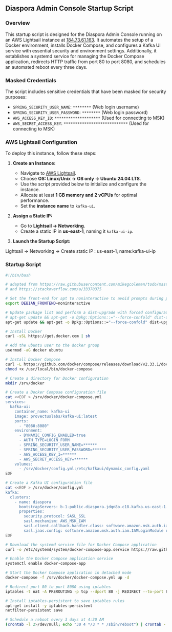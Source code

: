 ## Diaspora Admin Console Startup Script

### Overview
This startup script is designed for the Diaspora Admin Console running on an AWS Lightsail instance at [184.73.61.163](http://184.73.61.163/). 
It automates the setup of a Docker environment, installs Docker Compose, and configures a Kafka UI service with essential security and environment settings. 
Additionally, it establishes a systemd service for managing the Docker Compose application, redirects HTTP traffic from port 80 to port 8080, 
and schedules an automated reboot every three days.

### Masked Credentials
The script includes sensitive credentials that have been masked for security purposes:

- `SPRING_SECURITY_USER_NAME`: `********` (Web login username)
- `SPRING_SECURITY_USER_PASSWORD`: `********` (Web login password)
- `AWS_ACCESS_KEY_ID`: `********************` (Used for connecting to MSK)
- `AWS_SECRET_ACCESS_KEY`: `****************************` (Used for connecting to MSK)

### AWS Lightsail Configuration

To deploy this instance, follow these steps:

1. **Create an Instance:**
   - Navigate to [AWS Lightsail](https://lightsail.aws.amazon.com/ls/webapp/create/instance?region=us-east-1).
   - Choose **OS: Linux/Unix → OS only → Ubuntu 24.04 LTS**.
   - Use the script provided below to initialize and configure the instance.
   - Allocate at least **1 GB memory and 2 vCPUs** for optimal performance.
   - Set the **instance name** to `kafka-ui`.

2. **Assign a Static IP:**
   - Go to **Lightsail → Networking**.
   - Create a static IP in **us-east-1**, naming it `kafka-ui-ip`.

3. **Launch the Startup Script:**

Lightsail -> Networking -> Create  static IP : us-east-1, name:kafka-ui-ip

### Startup Script

```bash
#!/bin/bash

# adapted from https://raw.githubusercontent.com/mikegcoleman/todo/master/lightsail-compose.sh
# and https://stackoverflow.com/a/33370375

# Set the front-end for apt to noninteractive to avoid prompts during package installation
export DEBIAN_FRONTEND=noninteractive

# Update package list and perform a dist-upgrade with forced configuration file overwrite
# apt-get update && apt-get -o Dpkg::Options::="--force-confold" dist-upgrade -q -y --force-yes
apt-get update && apt-get -o Dpkg::Options::="--force-confold" dist-upgrade -q -y --allow-downgrades

# Install Docker
curl -sSL https://get.docker.com | sh

# Add the ubuntu user to the docker group
usermod -aG docker ubuntu

# Install Docker Compose
curl -L https://github.com/docker/compose/releases/download/v2.33.1/docker-compose-$(uname -s)-$(uname -m) -o /usr/local/bin/docker-compose
chmod +x /usr/local/bin/docker-compose

# Create a directory for Docker configuration
mkdir /srv/docker

# Create a Docker Compose configuration file
cat <<EOF > /srv/docker/docker-compose.yml
services:
  kafka-ui:
    container_name: kafka-ui
    image: provectuslabs/kafka-ui:latest
    ports:
      - "8080:8080"
    environment:
      - DYNAMIC_CONFIG_ENABLED=true
      - AUTH_TYPE=LOGIN_FORM
      - SPRING_SECURITY_USER_NAME=******
      - SPRING_SECURITY_USER_PASSWORD=******
      - AWS_ACCESS_KEY_I=******
      - AWS_SECRET_ACCESS_KEY=******
    volumes:
      - /srv/docker/config.yml:/etc/kafkaui/dynamic_config.yaml
EOF

# Create a Kafka UI configuration file
cat <<EOF > /srv/docker/config.yml
kafka:
  clusters:
    - name: diaspora
      bootstrapServers: b-1-public.diaspora.jdqn8o.c18.kafka.us-east-1.amazonaws.com:9198,b-2-public.diaspora.jdqn8o.c18.kafka.us-east-1.amazonaws.com:9198
      properties:
        security.protocol: SASL_SSL
        sasl.mechanism: AWS_MSK_IAM
        sasl.client.callback.handler.class: software.amazon.msk.auth.iam.IAMClientCallbackHandler
        sasl.jaas.config: software.amazon.msk.auth.iam.IAMLoginModule required awsProfileName="default";
EOF

# Download the systemd service file for Docker Compose application
curl -o /etc/systemd/system/docker-compose-app.service https://raw.githubusercontent.com/zahedahmed/todo/master/docker-compose-app.service

# Enable the Docker Compose application service
systemctl enable docker-compose-app

# Start the Docker Compose application in detached mode
docker-compose -f /srv/docker/docker-compose.yml up -d

# Redirect port 80 to port 8080 using iptables
iptables -t nat -A PREROUTING -p tcp --dport 80 -j REDIRECT --to-port 8080

# Install iptables-persistent to save iptables rules
apt-get install -y iptables-persistent
netfilter-persistent save

# Schedule a reboot every 3 days at 4:30 AM
(crontab -l 2>/dev/null; echo "30 4 */3 * * /sbin/reboot") | crontab -

```
